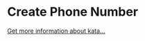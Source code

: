 Create Phone Number
=
[Get more information about kata...](https://www.codewars.com//kata/525f50e3b73515a6db000b83)